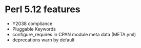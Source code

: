 # Perl 5.12 features


* Y2038 compliance
* Pluggable Keywords
* configure_requires in CPAN module meta data (META.yml)
* deprecations warn by default


